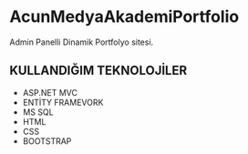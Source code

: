 # AcunMedyaAkademiPortfolio
Admin Panelli Dinamik Portfolyo sitesi.
## KULLANDIĞIM TEKNOLOJİLER
* ASP.NET MVC
* ENTİTY FRAMEVORK
* MS SQL
* HTML
* CSS
* BOOTSTRAP

